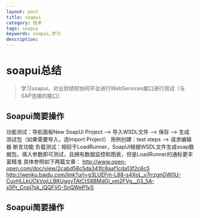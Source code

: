 ```yaml
---
layout: post
title: soapui
category: 技术
tags: soapui
keywords: soapui,学习
description: 
---
```


# soapui总结

> 学习soapui，对业财绩校协同平台进行WebServices接口进行测试（与SAP连接的接口）
## Soapui简要操作
  功能测试：导航面板New SoapUi Project ——> 导入WSDL文件 ——> 保存 ——> 生成测试包（如果需要导入，选Import Project）
            用例创建：test steps ——> 请求编辑器
            断言功能
  负载测试：相较于LoadRunner，SoapUI根据WSDL文件生成soap数据包，填入参数即可测试，且拥有数据监控和图表，但是LoadRunner的通标更丰富精准
具体参照如下两篇文章：
http://www.open-open.com/doc/view/2cabd58c5da341fc8aaf1cda13f2c6c5
http://wenku.baidu.com/link?url=g3LUEFm-L88-s4XoL_v7rrzgnGW0U-CuvHLLkUCkVojLLBKUggvTAtCtS8BMdOj_vm2FVg__03_5A-x5Pr_Cnpj7sk_iQQFV0-SnQWeP1yS

## Soapui简要操作
